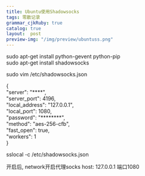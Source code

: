 ```yaml
---
title: Ubuntu使用Shadowsocks
tags: 零散记录
grammar_cjkRuby: true
catalog: true
layout:  post
preview-img: "/img/preview/ubuntuss.png"
---
```


sudo apt-get install python-gevent python-pip<br>
sudo apt-get install shadowsocks

sudo vim /etc/shadowsocks.json

{<br>
"server": "****",<br>
"server_port": 4196,<br>
"local_address": "127.0.0.1",<br>
"local_port": 1080,<br>
"password": "********",<br>
"method": "aes-256-cfb",<br>
"fast_open": true,<br>
"workers": 1<br>
}


sslocal -c /etc/shadowsocks.json

开启后, network开启代理socks host: 127.0.0.1 端口1080
